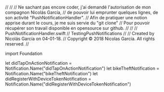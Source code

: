 // 
//
// Ne sachant pas encore coder, j'ai demandé l'autorisation de mon compagnon Nicolás García,
// de pouvoir lui emprunter quelques lignes, de son activité "PushNotificationHandler". 
// Afin de pratiquer une notion apprise durant le cours, je me suis servie du "git clone" 
// Pour pouvoir récupérer son travail disponible en opensource sur github.
//
//
//  PushNotificationHandler.swift
//  TestingPushNotifications
//
//  Created by Nicolás García on 04-01-18.
//  Copyright © 2018 Nicolas Garcia. All rights reserved.
//

import Foundation

let didTapOnActionNotification = Notification.Name("didTapOnActionNotification")
let bikeTheftNotification = Notification.Name("bikeTheftNotification")
let didRegisterWithDeviceTokenNotification = Notification.Name("didRegisterWithDeviceTokenNotification")
